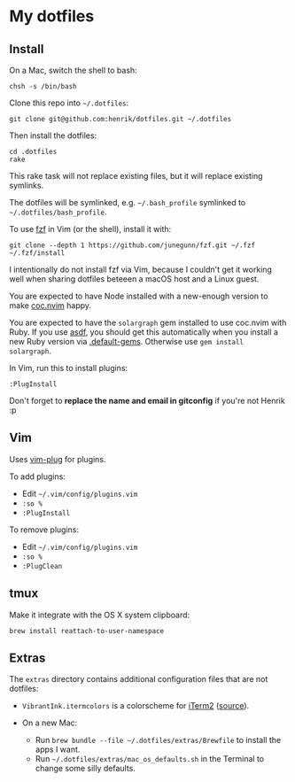 # My dotfiles

## Install

On a Mac, switch the shell to bash:

    chsh -s /bin/bash

Clone this repo into `~/.dotfiles`:

    git clone git@github.com:henrik/dotfiles.git ~/.dotfiles

Then install the dotfiles:

    cd .dotfiles
    rake

This rake task will not replace existing files, but it will replace existing symlinks.

The dotfiles will be symlinked, e.g. `~/.bash_profile` symlinked to `~/.dotfiles/bash_profile`.

To use [fzf](https://github.com/junegunn/fzf) in Vim (or the shell), install it with:

    git clone --depth 1 https://github.com/junegunn/fzf.git ~/.fzf
    ~/.fzf/install

I intentionally do not install fzf via Vim, because I couldn't get it working well when sharing dotfiles beteeen a macOS host and a Linux guest.

You are expected to have Node installed with a new-enough version to make [coc.nvim](https://github.com/neoclide/coc.nvim) happy.

You are expected to have the `solargraph` gem installed to use coc.nvim with Ruby. If you use [asdf](https://asdf-vm.com/), you should get this automatically when you install a new Ruby version via [.default-gems](https://github.com/asdf-vm/asdf-ruby#default-gems). Otherwise use `gem install solargraph`.

In Vim, run this to install plugins:

    :PlugInstall

Don't forget to **replace the name and email in gitconfig** if you're not Henrik :p


## Vim

Uses [vim-plug](https://github.com/junegunn/vim-plug) for plugins.

To add plugins:

* Edit `~/.vim/config/plugins.vim`
* `:so %`
* `:PlugInstall`

To remove plugins:

* Edit `~/.vim/config/plugins.vim`
* `:so %`
* `:PlugClean`


## tmux

Make it integrate with the OS X system clipboard:

    brew install reattach-to-user-namespace


## Extras

The `extras` directory contains additional configuration files that are not dotfiles:

 * `VibrantInk.itermcolors` is a colorscheme for [iTerm2](http://www.iterm2.com/) ([source](https://github.com/asanghi/vibrantinklion)).

 * On a new Mac:
   * Run `brew bundle --file ~/.dotfiles/extras/Brewfile` to install the apps I want.
   * Run `~/.dotfiles/extras/mac_os_defaults.sh` in the Terminal to change some silly defaults.
